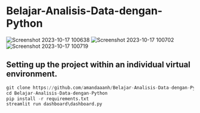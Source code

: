 # Belajar-Analisis-Data-dengan-Python

![Screenshot 2023-10-17 100638](https://github.com/amandaaanh/Belajar-Analisis-Data-dengan-Python/assets/125637539/d69813ad-a45d-4303-a34b-80fd63f0e36d)
![Screenshot 2023-10-17 100702](https://github.com/amandaaanh/Belajar-Analisis-Data-dengan-Python/assets/125637539/fc4903cf-b1b6-4868-9291-afeab2859f99)
![Screenshot 2023-10-17 100719](https://github.com/amandaaanh/Belajar-Analisis-Data-dengan-Python/assets/125637539/351c29bb-a11b-4057-9236-e894a0d794e0)

## Setting up the project within an individual virtual environment.
```python
git clone https://github.com/amandaaanh/Belajar-Analisis-Data-dengan-Python.git
cd Belajar-Analisis-Data-dengan-Python
pip install -r requirements.txt
streamlit run dashboard\dashboard.py
```
